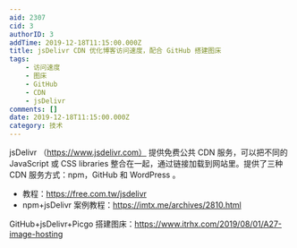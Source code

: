 ```yaml
---
aid: 2307
cid: 3
authorID: 3
addTime: 2019-12-18T11:15:00.000Z
title: jsDelivr CDN 优化博客访问速度，配合 GitHub 搭建图床
tags:
    - 访问速度
    - 图床
    - GitHub
    - CDN
    - jsDelivr
comments: []
date: 2019-12-18T11:15:00.000Z
category: 技术
---
```


jsDelivr （https://www.jsdelivr.com） 提供免费公共 CDN 服务，可以把不同的 JavaScript 或 CSS libraries 整合在一起，通过链接加载到网站里。提供了三种 CDN 服务方式：npm，GitHub 和 WordPress 。

*   教程：https://free.com.tw/jsdelivr
*   npm+jsDelivr 案例教程：https://imtx.me/archives/2810.html

GitHub+jsDelivr+Picgo 搭建图床：https://www.itrhx.com/2019/08/01/A27-image-hosting
